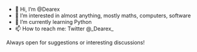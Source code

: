 - 👋 Hi, I’m @Dearex
- 👀 I’m interested in almost anything, mostly maths, computers, software
- 🌱 I’m currently learning Python
- 📫 How to reach me: Twitter @\_Dearex\_

Always open for suggestions or interesting discussions!

<!---
Dearex/Dearex is a ✨ special ✨ repository because its `README.md` (this file) appears on your GitHub profile.
You can click the Preview link to take a look at your changes.
--->
